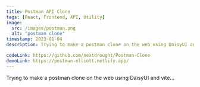 ```yaml
---
title: Postman API Clone
tags: [React, Frontend, API, Utility]
image:
  src: /images/postman.png
  alt: "postman clone"
timestamp: 2023-01-04
description: Trying to make a postman clone on the web using DaisyUI and vite...

codeLink: https://github.com/nextdrought/Postman-Clone
demoLink: https://postman-elliott.netlify.app/
---
```


Trying to make a postman clone on the web using DaisyUI and vite...
